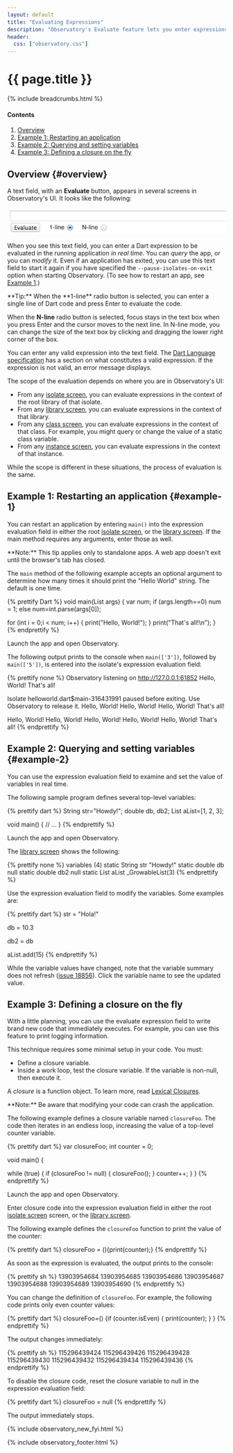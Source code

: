 ```yaml
---
layout: default
title: "Evaluating Expressions"
description: "Observatory's Evaluate feature lets you enter expressions to be evaluated by your application in real time."
header: 
  css: ["observatory.css"]
---
```


# {{ page.title }}

{% include breadcrumbs.html %}

<h4>Contents</h4>
<ol class="toc">
  <li> <a href="#overview">Overview</a> </li>
  <li> <a href="#example-1">Example 1: Restarting an application </a> </li>
  <li> <a href="#example-2">Example 2: Querying and setting variables</a> </li>
  <li> <a href="#example-3">Example 3: Defining a closure on the fly</a> </li>
</ol>

## Overview {#overview}

A text field, with an **Evaluate** button, appears in several
screens in Observatory's UI.  It looks like the following:

<img src="images/EvaluateTextField.png" alt="a text field with an Evaluate button">

When you see this text field, you can enter
a Dart expression to be evaluated in the running application
_in real time_.  You can _query_ the app, or you can _modify_ it.
Even if an application has exited, you can use this text field
to start it again if you have specified the `--pause-isolates-on-exit` option
when starting Observatory.
(To see how to restart an app, see [Example 1](#example-1).)

<aside class="alert alert-info" markdown="1">
**Tip:** When the **1-line** radio button is selected, you can enter
a single line of Dart code and press Enter to evaluate the code.

When the **N-line** radio button is selected, focus stays in the text
box when you press Enter and the cursor moves to the next line.
In N-line mode, you can change the size of the text box by clicking and
dragging the lower right corner of the box.
</aside>

You can enter any valid expression into the text field.
The [Dart Language specification](/docs/spec/) has a section
on what constitutes a valid expression. If the expression is
not valid, an error message displays.

The scope of the evaluation depends on where you are in Observatory's UI:

* From any [isolate screen](screens.html#isolate-screen),
  you can evaluate expressions in the context of the root library
  of that isolate.
* From any [library screen](screens.html#library-screen),
  you can evaluate expressions in the context of that library.
* From any [class screen](screens.html#class-screen),
  you can evaluate expressions in the context of that class.
  For example, you might query or change the value of a static class variable.
* From any [instance screen](screens.html#instance-screen),
  you can evaluate expressions in the context of that instance.

While the scope is different in these situations, the process of
evaluation is the same.

## Example 1: Restarting an application {#example-1}

You can restart an  application by entering `main()`
into the expression evaluation field in either the root
[isolate screen](screens.html#isolate-screen),
or the [library screen](screens.html#library-screen).
If the main method requires any arguments, enter those as well.

<aside class="alert alert-info" markdown="1">
**Note:** This tip applies only to standalone apps.
A web app doesn't exit until the browser's tab has closed.
</aside>

The `main` method of the following example accepts an optional argument to
determine how many times it should print the "Hello World" string.
The default is one time.

{% prettify Dart %}
void main(List<String> args) {
  var num;
  if (args.length==0) num = 1;
  else num=int.parse(args[0]);

  for (int i = 0;i < num; i++) {
    print("Hello, World!");
  }
  print("That's all!\n");
}
{% endprettify %}

Launch the app and open Observatory.

The following output prints to the console when `main(['3'])`, followed by
`main(['5'])`, is entered into the isolate's expression evaluation field:

{% prettify none %}
Observatory listening on http://127.0.0.1:61852
Hello, World!
That's all!

Isolate helloworld.dart$main-316431991 paused before exiting. Use Observatory to release it.
Hello, World!
Hello, World!
Hello, World!
That's all!

Hello, World!
Hello, World!
Hello, World!
Hello, World!
Hello, World!
That's all!
{% endprettify %}

## Example 2: Querying and setting variables {#example-2}

You can use the expression evaluation field to examine and set the value
of variables in real time.

The following sample program defines several top-level variables:

{% prettify dart %}
String str="Howdy!";
double db, db2;
List aList=[1, 2, 3];

void main() {
    // ...
}
{% endprettify %}

Launch the app and open Observatory.

The [library screen](screens.html#library-screen) shows
the following:

{% prettify none %}
variables (4)
    static String str    "Howdy!"
    static double db     null
    static double db2    null
    static List aList    _GrowableList(3)
{% endprettify %}

Use the expression evaluation field to modify the variables.
Some examples are:

{% prettify dart %}
str = "Hola!"

db = 10.3

db2 = db

aList.add(15)
{% endprettify %}

While the variable values have changed, note that the variable
summary does not refresh
([issue 18856](https://code.google.com/p/dart/issues/detail?id=18856)).
Click the variable name to see the updated value.

## Example 3: Defining a closure on the fly

With a little planning, you can use the evaluate expression field to
write brand new code that immediately executes. For example, you can
use this feature to print logging information.

This technique requires some minimal setup in your code. You must:

* Define a closure variable.
* Inside a work loop, test the closure variable. If the variable
  is non-null, then execute it.

A _closure_ is a function object. To learn more, read
[Lexical Closures](/docs/dart-up-and-running/ch02.html#lexical-closures).

<aside class="alert alert-info" markdown="1">
**Note:** Be aware that modifying your code can crash the application.
</aside>

The following example defines a closure variable named `closureFoo`.
The code then iterates in an endless loop, increasing the value of a top-level
counter variable.

{% prettify dart %}
var closureFoo;
int counter = 0;

void main() {

  while (true) {
    if (closureFoo != null) {
      closureFoo();
    }
    counter++;
  }
}
{% endprettify %}

Launch the app and open Observatory.

Enter closure code into the expression evaluation field in either the
root [isolate screen](screens.html#isolate-screen) screen,
or the [library screen](screens.html#library-screen).

The following example defines the `closureFoo` function to print
the value of the counter:

{% prettify dart %}
closureFoo = (){print(counter);}
{% endprettify %}

As soon as the expression is evaluated, the output prints to the console:

{% prettify sh %}
13903954684
13903954685
13903954686
13903954687
13903954688
13903954689
13903954690
{% endprettify %}

You can change the definition of `closureFoo`. For example, the following
code prints only even counter values:

{% prettify dart %}
closureFoo=() {if (counter.isEven) { print(counter); } }
{% endprettify %}

The output changes immediately:

{% prettify sh %}
115296439424
115296439426
115296439428
115296439430
115296439432
115296439434
115296439436
{% endprettify %}

To disable the closure code, reset the closure variable to null in the
expression evaluation field:

{% prettify dart %}
closureFoo = null
{% endprettify %}

The output immediately stops.

{% include observatory_new_fyi.html %}

{% include observatory_footer.html %}

